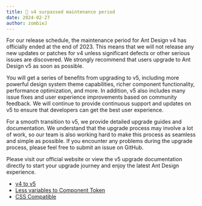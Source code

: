 ```yaml
---
title: 📢 v4 surpassed maintenance period
date: 2024-02-27
author: zombieJ
---
```


For our release schedule, the maintenance period for Ant Design v4 has officially ended at the end of 2023. This means that we will not release any new updates or patches for v4 unless significant defects or other serious issues are discovered. We strongly recommend that users upgrade to Ant Design v5 as soon as possible.

You will get a series of benefits from upgrading to v5, including more powerful design system theme capabilities, richer component functionality, performance optimization, and more. In addition, v5 also includes many issue fixes and user experience improvements based on community feedback. We will continue to provide continuous support and updates on v5 to ensure that developers can get the best user experience.

For a smooth transition to v5, we provide detailed upgrade guides and documentation. We understand that the upgrade process may involve a lot of work, so our team is also working hard to make this process as seamless and simple as possible. If you encounter any problems during the upgrade process, please feel free to submit an issue on GitHub.

Please visit our official website or view the v5 upgrade documentation directly to start your upgrade journey and enjoy the latest Ant Design experience.

- [v4 to v5](https://ant.design/docs/react/migration-v5)
- [Less variables to Component Token](https://ant.design/docs/react/migrate-less-variables)
- [CSS Compatible](https://ant.design/docs/react/compatible-style)
